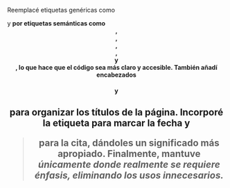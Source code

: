 Reemplacé etiquetas genéricas como <div> y <strong> por etiquetas semánticas como <header>, <nav>, <main>, <article>, <aside> y <footer>, lo que hace que el código sea más claro y accesible.
También añadí encabezados <h1> y <h2> para organizar los títulos de la página.
Incorporé la etiqueta <time> para marcar la fecha y <blockquote> para la cita, dándoles un significado más apropiado.
Finalmente, mantuve <em> únicamente donde realmente se requiere énfasis, eliminando los usos innecesarios.
